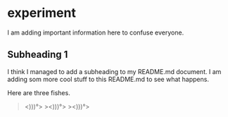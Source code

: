 # experiment

I am adding important information here to confuse everyone.

## Subheading 1
I think I managed to add a subheading to my README.md document.
I am adding som more cool stuff to this README.md to see what happens.


Here are three fishes.
><)))°> ><)))°> ><)))°>
